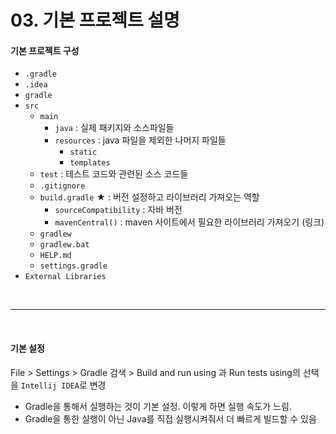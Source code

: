 # 03. 기본 프로젝트 설명

#### 기본 프로젝트 구성

* `.gradle`
* `.idea`
* `gradle`
* `src`
  * `main`
    * `java` : 실제 패키지와 소스파일들
    * `resources` : java 파일을 제외한 나머지 파일들
      * `static`
      * `templates`
  * `test` : 테스트 코드와 관련된 소스 코드들
  * `.gitignore`
  * `build.gradle` ★ : 버전 설정하고 라이브러리 가져오는 역할
    * `sourceCompatibility` : 자바 버전
    * `mavenCentral()` : maven 사이트에서 필요한 라이브러리 가져오기 (링크)
  * `gradlew`
  * `gradlew.bat`
  * `HELP.md`
  * `settings.gradle`
* `External Libraries`

<br>

---

<br>

#### 기본 설정

File > Settings > Gradle 검색 > Build and run using 과 Run tests using의 선택을 `Intellij IDEA`로 변경
* Gradle을 통해서 실행하는 것이 기본 설정. 이렇게 하면 실행 속도가 느림.
* Gradle을 통한 실행이 아닌 Java를 직접 실행시켜줘서 더 빠르게 빌드할 수 있음